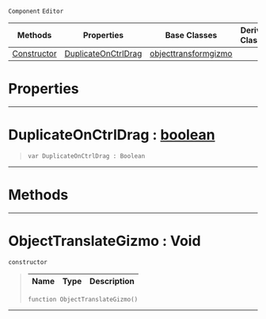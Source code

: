  `Component` `Editor`



|Methods|Properties|Base Classes|Derived Classes|
|---|---|---|---|
|[ Constructor](https://github.com/PlasmaEngine/PlasmaDocs/blob/master/code_reference/class_reference/objecttranslategizmo.markdown#objecttranslategizmo-voi)|[ DuplicateOnCtrlDrag](https://github.com/PlasmaEngine/PlasmaDocs/blob/master/code_reference/class_reference/objecttranslategizmo.markdown#duplicateonctrldrag-plasma)|[objecttransformgizmo](https://github.com/PlasmaEngine/PlasmaDocs/blob/master/code_reference/class_reference/objecttransformgizmo.markdown)| |


 #  Properties


---  
 #  DuplicateOnCtrlDrag : [boolean](https://github.com/PlasmaEngine/PlasmaDocs/blob/master/code_reference/lightning_base_types/boolean.markdown)

> 
> ``` lang=cpp, name=Lightning
> var DuplicateOnCtrlDrag : Boolean


---  
 #  Methods


---  
 #  ObjectTranslateGizmo : Void

 `constructor`

> 
> |Name|Type|Description|
> |---|---|---|
> ``` lang=cpp, name=Lightning
> function ObjectTranslateGizmo()
> ``` 


---  
 

 